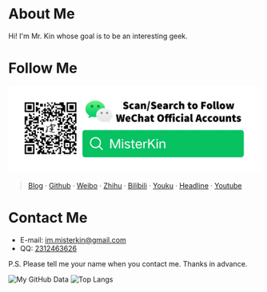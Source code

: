 # About Me
Hi! I'm Mr. Kin whose goal is to be an interesting geek.

# Follow Me
![Search to Follow WeChat Official Accounts: MisterKin](./WeChatOfficialAccounts-En.webp "Scan/Search to Follow WeChat Official Accounts: MisterKin")

> [Blog][] · [Github][] · [Weibo][] · [Zhihu][] · [Bilibili][] · [Youku][] · [Headline][] · [Youtube][]

[Blog]: https://mister-kin.github.io
[Github]: https://github.com/mister-kin
[Weibo]: https://weibo.com/6270111192/profile?topnav=1&wvr=6&is_all=1
[Bilibili]: http://space.bilibili.com/17025250?
[Youku]: http://i.youku.com/i/UNjA3MTk5Mjgw?spm=a2hzp.8253869.0.0
[Youtube]: https://www.youtube.com/channel/UCNhtdG6whC5mlRDkrhQ0wLA?view_as=public
[Headline]: https://www.toutiao.com/c/user/835254071079053/#mid=1663279303982091
[Zhihu]: https://www.zhihu.com/people/drwu-94

# Contact Me
- E-mail: im.misterkin@gmail.com
- QQ: [2312463626](tencent://AddContact/?fromId=45&fromSubId=1&subcmd=all&uin=2312463626&website=www.oicqzone.com)

P.S. Please tell me your name when you contact me. Thanks in advance.

![My GitHub Data](https://github-readme-stats.vercel.app/api?username=Mister-Kin) ![Top Langs](https://github-readme-stats.vercel.app/api/top-langs/?username=Mister-Kin&layout=compact)
